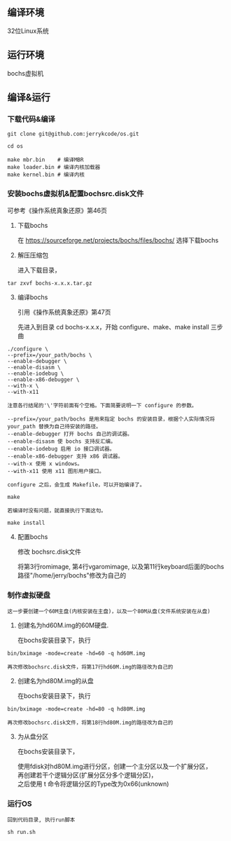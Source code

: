 ## 编译环境
32位Linux系统

## 运行环境

bochs虚拟机

## 编译&运行

### 下载代码&编译

```
git clone git@github.com:jerrykcode/os.git

cd os

make mbr.bin    # 编译MBR
make loader.bin # 编译内核加载器
make kernel.bin # 编译内核
```


### 安装bochs虚拟机&配置bochsrc.disk文件

可参考《操作系统真象还原》第46页

1. 下载bochs  

    在 https://sourceforge.net/projects/bochs/files/bochs/ 选择下载bochs

2. 解压压缩包   

    进入下载目录，  
```
tar zxvf bochs-x.x.x.tar.gz
```

3. 编译bochs  

    引用《操作系统真象还原》第47页  

    先进入到目录 cd bochs-x.x.x，开始 configure、make、make install 三步曲  
```
./configure \  
--prefix=/your_path/bochs \  
--enable-debugger \  
--enable-disasm \  
--enable-iodebug \  
--enable-x86-debugger \  
--with-x \  
--with-x11  
```

    注意各行结尾的'\'字符前面有个空格。下面简要说明一下 configure 的参数。

    --prefix=/your_path/bochs 是用来指定 bochs 的安装目录，根据个人实际情况将 your_path 替换为自己待安装的路径。  
    --enable-debugger 打开 bochs 自己的调试器。  
    --enable-disasm 使 bochs 支持反汇编。  
    --enable-iodebug 启用 io 接口调试器。  
    --enable-x86-debugger 支持 x86 调试器。  
    --with-x 使用 x windows。  
    --with-x11 使用 x11 图形用户接口。  

    configure 之后，会生成 Makefile，可以开始编译了。  
```
make
```
    若编译时没有问题，就直接执行下面这句。  
```
make install
```

4. 配置bochs

    修改 bochsrc.disk文件  

    将第3行romimage, 第4行vgaromimage, 以及第11行keyboard后面的bochs路径"/home/jerry/bochs"修改为自己的  

### 制作虚拟硬盘

    这一步要创建一个60M主盘(内核安装在主盘)，以及一个80M从盘(文件系统安装在从盘)  

1. 创建名为hd60M.img的60M硬盘.  

    在bochs安装目录下，执行  
```
bin/bximage -mode=create -hd=60 -q hd60M.img
```
    再次修改bochsrc.disk文件，将第17行hd60M.img的路径改为自己的  

2. 创建名为hd80M.img的从盘  

    在bochs安装目录下，执行  
```
bin/bximage -mode=create -hd=80 -q hd80M.img
```
    再次修改bochsrc.disk文件，将第18行hd80M.img的路径改为自己的  

3. 为从盘分区  

    在bochs安装目录下，  

    使用fdisk对hd80M.img进行分区，创建一个主分区以及一个扩展分区，  
    再创建若干个逻辑分区(扩展分区分多个逻辑分区)，  
    之后使用 t 命令将逻辑分区的Type改为0x66(unknown)  

### 运行OS

    回到代码目录, 执行run脚本  
```
sh run.sh
```
